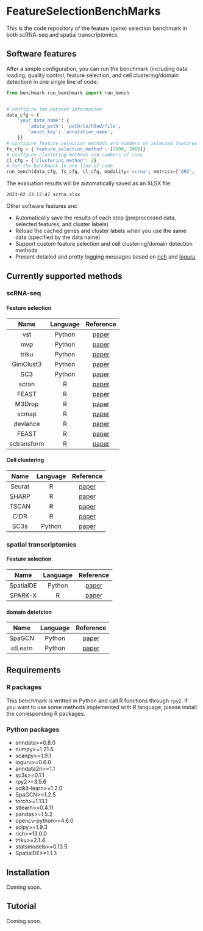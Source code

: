 # FeatureSelectionBenchMarks

This is the code repository of the feature (gene) selection benchmark in both scRNA-seq and spatial transcriptomics.

## Software features

After a simple configuration, you can run the benchmark (including data loading, quality control, feature selection, and cell clustering/domain detection) in one single line of code:

```python
from benchmark.run_benchmark import run_bench


# configure the dataset information
data_cfg = {
    'your_data_name': {
        'adata_path': 'path/to/h5ad/file',
        'annot_key': 'annotation_name',
    }}
# configure feature selection methods and numbers of selected features
fs_cfg = {'feature_selection_method': [1000, 2000]}
# configure clustering methods and numbers of runs
cl_cfg = {'clustering_method': 2}
# run the benchmark in one line of code
run_bench(data_cfg, fs_cfg, cl_cfg, modality='scrna', metrics=['ARI', 'NMI'])
```

The evaluation results will be automatically saved as an XLSX file:

```text
2023-02 23:12:47 scrna.xlsx
```

Other software features are:

- Automatically save the results of each step (preprocessed data, selected features, and cluster labels)
- Reload the cached genes and cluster labels when you use the same data (specified by the data name)
- Support custom feature selection and cell clustering/domain detection methods
- Present detailed and pretty logging messages based on [rich](https://github.com/Textualize/rich) and [loguru](https://github.com/Delgan/loguru)

## Currently supported methods

### scRNA-seq

#### Feature selection

| Name  | Language | Reference |
| :---: | :---:    | :---:     |
| vst   | Python   | [paper](https://doi.org/10.1016/j.cell.2019.05.031) |
| mvp   | Python   | [paper](https://www.nature.com/articles/nbt.3192) |
| triku | Python   | [paper](https://doi.org/10.1093/gigascience/giac017) |
| GiniClust3|Python| [paper](https://doi.org/10.1186/s12859-020-3482-1) |
| SC3   | Python        | [paper](https://doi.org/10.1038/nmeth.4236) |
| scran | R        | [paper](https://doi.org/10.1186/s13059-016-0947-7) |
| FEAST | R        | [paper](https://doi.org/10.1093/bib/bbab034) |
| M3Drop | R       | [paper](https://doi.org/10.1093/bioinformatics/bty1044) |
| scmap  | R        | [paper](https://doi.org/10.1038/nmeth.4644) |
| deviance    | R        | [paper](https://doi.org/10.1186/s13059-019-1861-6) |
| FEAST       | R        | [paper](https://doi.org/10.1093/bib/bbab034) |
| sctransform | R        | [paper](https://doi.org/10.1186/s13059-019-1874-1) |


#### Cell clustering
| Name  | Language | Reference |
| :---: | :---:    | :---:     |
| Seurat | R       | [paper](https://doi.org/10.1016/j.cell.2021.04.048) |
| SHARP  | R       | [paper](http://www.genome.org/cgi/doi/10.1101/gr.254557.119) |
| TSCAN | R       | [paper](https://doi.org/10.1093/nar/gkw430) |
| CIDR | R       | [paper](https://doi.org/10.1186/s13059-017-1188-0) |
| SC3s | Python  | [paper](https://doi.org/10.1186/s12859-022-05085-z) |


### spatial transcriptomics
#### Feature selection
| Name  | Language | Reference |
| :---: | :---:    | :---:     |
| SpatialDE |Python| [paper](https://doi.org/10.1038/nmeth.4636v) |
| SPARK-X   |   R  | [paper](https://doi.org/10.1186/s13059-021-02404-0) |


#### domain detetcion
| Name  | Language | Reference |
| :---: | :---:    | :---:     |
| SpaGCN | Python  | [paper](https://doi.org/10.1038/s41592-021-01255-8) |
| stLearn | Python  | [paper](https://doi.org/10.1101/2020.05.31.125658) |


## Requirements
### R packages
This benchmark is written in Python and call R functions through `rpy2`. If you want to use some methods implemented with R language, please install the corresponding R packages.

### Python packages
- anndata>=0.8.0
- numpy>=1.21.6
- scanpy>=1.9.1
- loguru>=0.6.0
- anndata2ri>=1.1
- sc3s>=0.1.1
- rpy2>=3.5.6
- scikit-learn>=1.2.0
- SpaGCN>=1.2.5
- torch>=1.13.1
- stlearn>=0.4.11
- pandas>=1.5.2
- opencv-python>=4.6.0
- scipy>=1.9.3
- rich>=13.0.0
- triku>=2.1.4
- statsmodels>=0.13.5
- SpatialDE>=1.1.3

## Installation
Coming soon.

## Tutorial
Coming soon.
